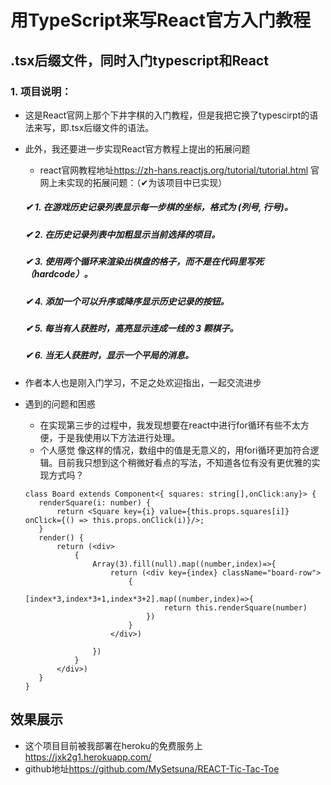 # 用TypeScript来写React官方入门教程

## .tsx后缀文件，同时入门typescript和React

### 1. 项目说明：
 - 这是React官网上那个下井字棋的入门教程，但是我把它换了typescirpt的语法来写，即.tsx后缀文件的语法。
 - 此外，我还要进一步实现React官方教程上提出的拓展问题
    - react官网教程地址<https://zh-hans.reactjs.org/tutorial/tutorial.html>
    官网上未实现的拓展问题：（✔为该项目中已实现）
    ##### ✔ 1. 在游戏历史记录列表显示每一步棋的坐标，格式为 (列号, 行号)。
    ##### ✔ 2. 在历史记录列表中加粗显示当前选择的项目。
    ##### ✔ 3. 使用两个循环来渲染出棋盘的格子，而不是在代码里写死（hardcode）。
    ##### ✔ 4. 添加一个可以升序或降序显示历史记录的按钮。
    ##### ✔ 5. 每当有人获胜时，高亮显示连成一线的 3 颗棋子。
    ##### ✔ 6. 当无人获胜时，显示一个平局的消息。
    
 - 作者本人也是刚入门学习，不足之处欢迎指出，一起交流进步
 - 遇到的问题和困惑
    - 在实现第三步的过程中，我发现想要在react中进行for循环有些不太方便，于是我使用以下方法进行处理。
    - 个人感觉 像这样的情况，数组中的值是无意义的，用fori循环更加符合逻辑。目前我只想到这个稍微好看点的写法，不知道各位有没有更优雅的实现方式吗？
    ````tsx
   class Board extends Component<{ squares: string[],onClick:any}> {
       renderSquare(i: number) {
           return <Square key={i} value={this.props.squares[i]} onClick={() => this.props.onClick(i)}/>;
       }
       render() {
           return (<div>
               {
                   Array(3).fill(null).map((number,index)=>{
                       return (<div key={index} className="board-row">
                           {
                               [index*3,index*3+1,index*3+2].map((number,index)=>{
                                   return this.renderSquare(number)
                               })
                           }
                       </div>)
   
                   })
               }
           </div>)
       }
   }
   ````

## 效果展示
   - 这个项目目前被我部署在heroku的免费服务上<https://jxk2g1.herokuapp.com/>
   - github地址<https://github.com/MySetsuna/REACT-Tic-Tac-Toe>